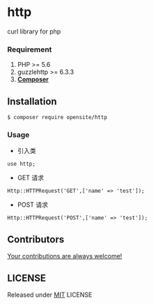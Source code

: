 # http
curl library for php

### Requirement

1. PHP >= 5.6
2. guzzlehttp >= 6.3.3
3. **[Composer](https://getcomposer.org/)**

## Installation

```shell
$ composer require opensite/http
```

### Usage

* 引入类
```
use http;
```

* GET 请求
```
Http::HTTPRequest('GET',['name' => 'test']);
```

* POST 请求
```
Http::HTTPRequest('POST',['name' => 'test']);
```


## Contributors

[Your contributions are always welcome!](https://github.com/openset/http/graphs/contributors)

## LICENSE

Released under [MIT](https://github.com/openset/http/blob/master/LICENSE) LICENSE
